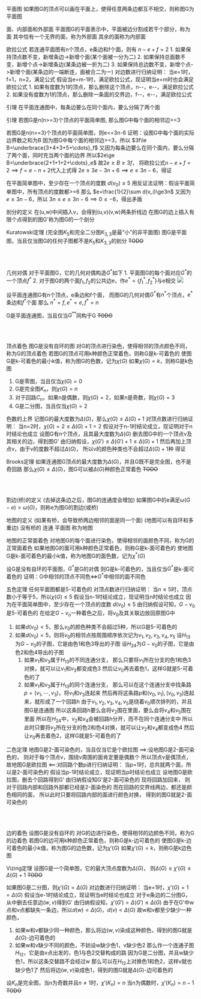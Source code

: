 
平面图
如果图G的顶点可以画在平面上，使得任意两条边都互不相交，则称图G为平面图

面、内部面和外部面
平面图G的平面表示中，平面被边分割成若干个部分，称为面
其中恰有一个无界的面，称为外部面
其余的面称为内部面

欧拉公式
若连通平面图有n个顶点，e条边和f个面，则有 $n-e+f=2$
      1. 如果保持顶点数不变，新增条边->新增个面(某个面被一分为二)
      2. 如果保持总面数不变，新增个点->新增条边(某条边被一折为二)
      3. 如果保持总边数不变，新增个点->新增个面(某条边的一端断连，面被合二为一)
对边数进行归纳证明：
当e=1时，f=1，n=2，满足公式
假设当e=m-1时，满足欧拉公式，现证明当e=m时也会满足欧拉公式
      1. 如果有度数为1的顶点，那么删除这个顶点，n--，e--，满足欧拉公式
      2. 如果没有度数为1的顶点，那么删除一条面的交界边，f--，e--，满足欧拉公式

引理
在平面连通图中，每条边要么在同个面内，要么分隔了两个面


引理
若图G是n(n>=3)个顶点的平面简单图,
那么图G中每个面的相邻边>=3

若图G是n(n>=3)个顶点的平面简单图，则e<=3n-6
证明：设图G中每个面的实际边界数之和为B
因为图G中每个面的相邻边>=3，所以 $3f\le B=\underbrace{3+4+3+5+\cdots}_f$
又因为每条边要么在同个面内，要么分隔了两个面，同时充当两个面的边界
所以$2e\ge B=\underbrace{2+1+1+2+\cdots}_e$
故$2e\ge B\ge3f$，
将欧拉公式$n-e+f=2\implies f=e-n+2$代入上式得
$2e\ge3e-3n+6\implies e\le3n-6$，得证



在平面简单图中，至少存在一个顶点的度数 $d(v_0)\le5$
用反证法证明：假设平面简单图中，所有顶点的度数都>=6
那么 $e=\frac{1}{2}\sum d(v_i)\ge3n$ 
又因为 $e\le3n-6$，所以 $3n\le e\le3n-6\implies 0\le-6$，得出矛盾


剖分的定义
在(u,w)中间插入v，会得到(u,v)(v,w)两条折线边
在图G的边上插入有限个点得到的图G'称为图G的一个剖分

Kuratowski定理
(完全图$K_5$和完全二分图$K_{3,3}$是最“小”的非平面图)
图G是平面图，当且仅当图G的任何子图都不是$K_5$和$K_{3,3}$的剖分
~~TODO~~

<br><br>

几何对偶
对于平面图G，它的几何对偶构造$G^*$如下
      1. 平面图G的每个面对应$G^*$的一个顶点$f^*$
      2. 对于图G的两个面$f_1,f_2$的公共边e，作$e^*=\{f_1^*,f_2^*\}$与e相交
![](https://img.ethancao.cn/2024_06_27_hkd5GcvR3TDVWKY.png)


设平面连通图G有n个顶点，e条边和f个面，
而图G的几何对偶$G^*$有$n^*$个顶点，$e^*$条边和$f^*$个面
那么 $n^*=f,e^*=e,f^*=n$

G是平面连通图，当且仅当$G^{**}$同构于G
~~TODO~~

<br><br>

顶点着色
图G是没有自环的图
对G的顶点进行染色，使得相邻的顶点颜色不同，称为G的顶点着色
若图G的顶点可用k种颜色正常着色，则称G是k-可着色的
使图G是k-可着色的最小k值，称为图G的色数，记为$\chi(G)$
如果$\chi(G)=k$，则称G是k色图


1. G是零图，当且仅当$\chi(G)=0$
2. G是完全图$K_n$，则$\chi(G)=n$
3. 对于回路$C_n$，如果n是偶数，则$\chi(G)=2$，如果n是奇数，则$\chi(G)=3$
4. G是二分图，当且仅当$\chi(G)=2$


色数的上界
记图G的最大度数为$\Delta(G)$，那么$\chi(G)\le\Delta(G)+1$
对顶点数进行归纳证明：
当n=2时，$\chi(G)=2\le\Delta(G)+1=2$
假设对于n-1时结论成立，现证明对于n时结论也成立
设图G有n个顶点，且其最大度数为$\Delta(G)$
删去图G中的一个顶点v及其相关的边，得到图G'
由归纳假设，$\chi(G')\le\Delta(G')+1\le\Delta(G)+1$
然后再加上顶点v，由于v的度数不超过$\Delta(G)$，
所以v的颜色种类也不会超过$\Delta(G)+1$种
得证

Brooks定理
如果连通图G顶点的最大度数为$\Delta(G)$，并且G既不是完全图，也不是奇回路
那么$\chi(G)\le\Delta(G)$，图G可以被$\Delta(G)$种颜色正常着色
~~TODO~~

<br><br>

割边(桥)的定义
(去掉这条边之后，图G的连通度会增加)
如果图G中的e满足$\omega(G-e)>\omega(G)$，则称e为图G的割边(或桥)

地图的定义
(如果有桥，会导致桥两边相邻的面是同一个面)
(地图可以有自环和多重边)
没有桥的 连通 平面图 称为地图

地图的正常面着色
对地图G的每个面进行染色，使得相邻的面颜色不同，称为G的正常面着色
如果地图G的面可用k种颜色正常着色，则称G是k-面可着色的
使地图G是k-面可着色的最小k值，称为地图G的面色数，记为$\chi^*(G)$

设G是没有自环的平面图，$G^*$是G的对偶
则G是k-可着色的，当且仅当$G^*$是k-面可着色的
证明：G中相邻的顶点不同色$\iff$$G^*$中相邻的面不同色


五色定理
任何平面图都是5-可着色的
对顶点数进行归纳证明：
当$n\le5$时，顶点数小于等于5，所以$\chi(G)\le5$
假设当n-1时结论成立，现证明当n时结论也成立
因为在平面简单图中，至少存在一个顶点的度数 $d(v_0)\le5$
由归纳假设可知，$G-v_0$是5-可着色的
在给定$G-v_o$一种着色之后，将$v_0$及其关联边放回原图G中
1. 如果$d(v_0)<5$，那么$v_0$的颜色种类不会超过5种，所以G是5-可着色的
2. 如果$d(v_0)=5$，则将$v_0$的相邻点按周围顺序依次记为$v_1,v_2,v_3,v_4,v_5$
      设$H_{13}$为$G-v_0$的子图，它是由色1和色3导出的子图
      设$H_{24}$为$G-v_0$的子图，它是由色2和色4导出的子图
   1. 如果$v_1$和$v_3$属于$H_{13}$的不同连通分支，
      那么只要将$v_1$所在分支的色1和色3对换，就可以让$v_1$和$v_3$都变成色3
      然后让$v_0$再去着色1，这样G就是5-可着色的了
   2. 如果$v_1$和$v_3$属于$H_{13}$的同个连通分支，
      那么可以在这个连通分支中找条路$p=(v_1,\cdots,v_3)$，将$v_1$和$v_3$连起来
      然后再将这条路p和$(v_0,v_1),(v_0,v_3)$连起来，就形成了一个回路h
      由于$v_1,v_2,v_3,v_4,v_5$是绕着$v_0$顺次排列的，并且图G是连通图
      所以这条回路h要么会将$v_2$围在里面，要么会将$v_4$和$v_5$围在里面
      所以在$H_{24}$中，$v_2$和$v_4$会被回路h分开，而不在同个连通分支中
      所以此时只要将$v_2$所在分支的色2和色4对换，就可以让$v_2$和$v_4$都变成色4
      然后让$v_0$再去着色2，这样G就是5-可着色的了


二色定理
地图G是2-面可染色的，当且仅当它是个欧拉图
$\implies$:设地图G是2-面可染色的，
则对于每个顶点v，围绕v周围的面肯定要是偶数个
所以顶点v是偶顶点，故地图G是欧拉图
$\impliedby$:对回路个数p进行归纳证明：
当p=1时，总共就两个面，所以是2-面可染色的
假设当p-1时结论成立，现证明当p时结论也成立
设地图G是欧拉图，删去个回路得到G'
由归纳假设知G'是2-面可染色的
现将回路加回来，
则对于回路内部和回路外部都已经是2-面染色的
而在回路的交界线两边，都还是颜色相同的面，
所以此时只要将回路内部的面进行颜色对换，
得到的图G就是2-面可染色的



<br><br>

边的着色
设图G是没有自环的
对G的边进行染色，使得相邻的边颜色不同，称为G的边着色
若图G的边可用k种颜色正常着色，则称G是k-边可着色的
使图G是k-边可着色的最小k值，称为图G的边色数，记为$\chi'(G)$
如果$\chi'(G)=k$，则称G是k边色图


Vizing定理
设图G是一个简单图，它的最大顶点度数为$\Delta(G)$，
则$\Delta(G)\le\chi'(G)\le\Delta(G)+1$
~~TODO~~

如果图G是二分图，则$\chi'(G)=\Delta(G)$
对边数进行归纳证明：
当e=1时，$\chi'(G)=1=\Delta(G)$
假设当e-1时结论成立，现证明当e时结论也成立
对于e条边的二分图G，从中删去任意边$(w,v)$得到G'
由归纳假设知，$\chi'(G')=\Delta(G')\le\Delta(G)$
由于在G'中w点和v点都缺失一条边，所以$d(w)<\Delta(G)$，$d(v)<\Delta(G)$
故w和v都至少缺少一种颜色，
1. 如果w和v都缺少同一种颜色，那么将边$(w,v)$染成这种颜色，得到的图G就是$\Delta(G)$-边可着色的
2. 如果w和v缺少不同的颜色，不妨设w缺少色1，v缺少色2
      那么作一个连通子图$H_{12}$，它是由v点出发的，色1与色2交替构成的路
      因为G是二分图，并且w缺少色1，所以这条交替路不会经过w
      那么可以在$H_{12}$上对换色1和色2，这样v就也缺少色1了
      然后将边$(w,v)$染成色1，得到的图G就是$\Delta(G)$-边可着色的


设$K_n$是完全图，当n为奇数并且$n\neq1$时，$\chi'(K_n)=n$
当n为偶数时，$\chi'(K_n)=n-1$
~~TODO~~


